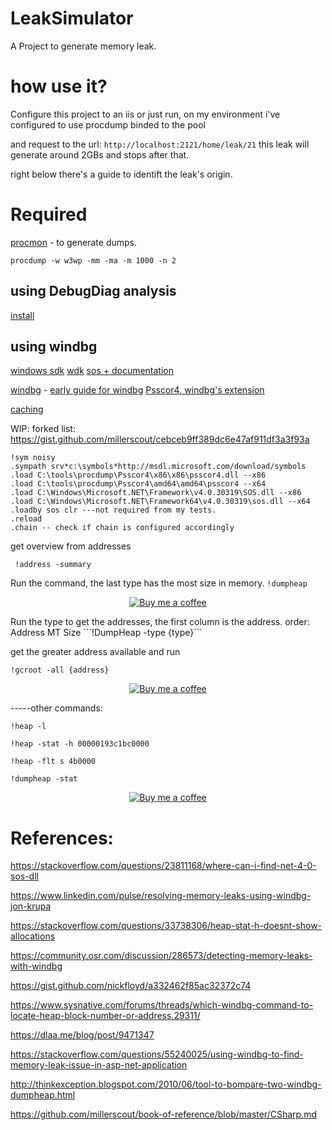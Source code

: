 # LeakSimulator

A Project to generate memory leak.

# how use it?

Configure this project to an iis or just run, on my environment i've configured to use procdump binded to the pool

and request to the url:
```http://localhost:2121/home/leak/21```
this leak will generate around 2GBs and stops after that.

right below there's a guide to identift the leak's origin.

# Required

[procmon](https://docs.microsoft.com/en-us/sysinternals/downloads/procdump) - to generate dumps.
```
procdump -w w3wp -mm -ma -m 1000 -n 2
```
## using DebugDiag analysis
 [install](https://techcommunity.microsoft.com/t5/iis-support-blog/debugdiag-2-update-3-rtw/ba-p/457874)

## using windbg
[windows sdk](https://developer.microsoft.com/en-us/windows/downloads/sdk-archive/)
[wdk](https://docs.microsoft.com/pt-br/windows-hardware/drivers/download-the-wdk)
[sos + documentation](https://docs.microsoft.com/en-us/dotnet/framework/tools/sos-dll-sos-debugging-extension) 

[windbg](https://docs.microsoft.com/en-us/windows-hardware/drivers/debugger/debugger-download-tools) -  [early guide for windbg](https://docs.microsoft.com/en-us/windows-hardware/drivers/debugger/debugging-managed-code)
[Psscor4, windbg's extension](microsoft.com/en-us/download/details.aspx?id=21255)

[caching](https://docs.microsoft.com/en-us/windows-hardware/drivers/debugger/symbol-path)

WIP:
forked list: https://gist.github.com/millerscout/cebceb9ff389dc6e47af911df3a3f93a
``` 
!sym noisy
.sympath srv*c:\symbols*http://msdl.microsoft.com/download/symbols
.load C:\tools\procdump\Psscor4\x86\x86\psscor4.dll --x86
.load C:\tools\procdump\Psscor4\amd64\amd64\psscor4 --x64
.load C:\Windows\Microsoft.NET\Framework\v4.0.30319\SOS.dll --x86
.load C:\Windows\Microsoft.NET\Framework64\v4.0.30319\sos.dll --x64
.loadby sos clr ---not required from my tests.
.reload
.chain -- check if chain is configured accordingly
```

get overview from addresses
```
 !address -summary
```

Run the command, the last type has the most size in memory.
```!dumpheap ```
<p align="center">
        <a href ="https://github.com/millerscout/LeakSimulator/raw/master/images/heapstat.png">
         <img src="https://github.com/millerscout/LeakSimulator/raw/master/images/heapstat.png" alt="Buy me a coffee" style="max-width:100%;">
     </a>
</p>
Run the type to get the addresses, the first column is the address.
order: Address               MT     Size
```!DumpHeap -type {type}```

get the greater address available and run 

```!gcroot -all {address}```

<p align="center">
        <a href ="https://github.com/millerscout/LeakSimulator/raw/master/images/gcroot.png">
         <img src="https://github.com/millerscout/LeakSimulator/raw/master/images/gcroot.png" alt="Buy me a coffee" style="max-width:100%;">
     </a>
</p>

-----other commands:

```!heap -l```

```!heap -stat -h 00000193c1bc0000```

```!heap -flt s 4b0000 ```

```!dumpheap -stat ```



<p align="center">
        <a href ="https://www.buymeacoffee.com/gR79MHU">
         <img src="https://github.com/millerscout/Kenshi-Mod-Manager/raw/master/Donation.png" alt="Buy me a coffee" style="max-width:100%;">
     </a>
</p>

# References:

https://stackoverflow.com/questions/23811168/where-can-i-find-net-4-0-sos-dll

https://www.linkedin.com/pulse/resolving-memory-leaks-using-windbg-jon-krupa

https://stackoverflow.com/questions/33738306/heap-stat-h-doesnt-show-allocations

https://community.osr.com/discussion/286573/detecting-memory-leaks-with-windbg

https://gist.github.com/nickfloyd/a332462f85ac32372c74

https://www.sysnative.com/forums/threads/which-windbg-command-to-locate-heap-block-number-or-address.29311/

https://dlaa.me/blog/post/9471347

https://stackoverflow.com/questions/55240025/using-windbg-to-find-memory-leak-issue-in-asp-net-application

http://thinkexception.blogspot.com/2010/06/tool-to-bompare-two-windbg-dumpheap.html

https://github.com/millerscout/book-of-reference/blob/master/CSharp.md
